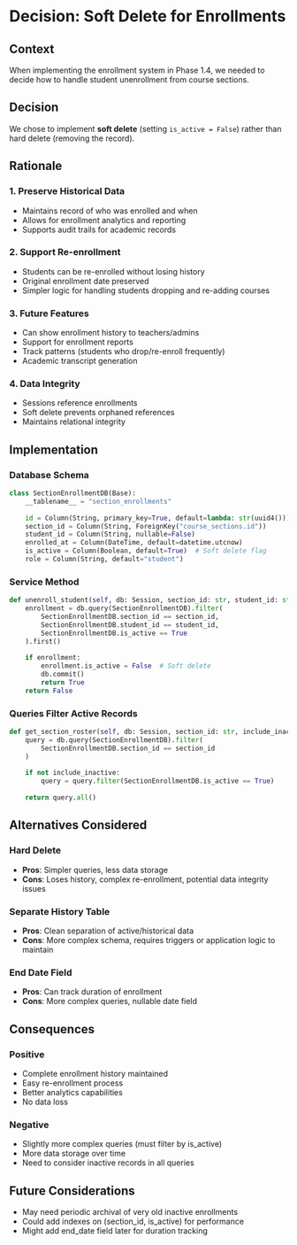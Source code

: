 # Decision: Soft Delete for Enrollments

## Context
When implementing the enrollment system in Phase 1.4, we needed to decide how to handle student unenrollment from course sections.

## Decision
We chose to implement **soft delete** (setting `is_active = False`) rather than hard delete (removing the record).

## Rationale

### 1. Preserve Historical Data
- Maintains record of who was enrolled and when
- Allows for enrollment analytics and reporting
- Supports audit trails for academic records

### 2. Support Re-enrollment
- Students can be re-enrolled without losing history
- Original enrollment date preserved
- Simpler logic for handling students dropping and re-adding courses

### 3. Future Features
- Can show enrollment history to teachers/admins
- Support for enrollment reports
- Track patterns (students who drop/re-enroll frequently)
- Academic transcript generation

### 4. Data Integrity
- Sessions reference enrollments
- Soft delete prevents orphaned references
- Maintains relational integrity

## Implementation

### Database Schema
```python
class SectionEnrollmentDB(Base):
    __tablename__ = "section_enrollments"
    
    id = Column(String, primary_key=True, default=lambda: str(uuid4()))
    section_id = Column(String, ForeignKey("course_sections.id"))
    student_id = Column(String, nullable=False)
    enrolled_at = Column(DateTime, default=datetime.utcnow)
    is_active = Column(Boolean, default=True)  # Soft delete flag
    role = Column(String, default="student")
```

### Service Method
```python
def unenroll_student(self, db: Session, section_id: str, student_id: str) -> bool:
    enrollment = db.query(SectionEnrollmentDB).filter(
        SectionEnrollmentDB.section_id == section_id,
        SectionEnrollmentDB.student_id == student_id,
        SectionEnrollmentDB.is_active == True
    ).first()
    
    if enrollment:
        enrollment.is_active = False  # Soft delete
        db.commit()
        return True
    return False
```

### Queries Filter Active Records
```python
def get_section_roster(self, db: Session, section_id: str, include_inactive: bool = False):
    query = db.query(SectionEnrollmentDB).filter(
        SectionEnrollmentDB.section_id == section_id
    )
    
    if not include_inactive:
        query = query.filter(SectionEnrollmentDB.is_active == True)
    
    return query.all()
```

## Alternatives Considered

### Hard Delete
- **Pros**: Simpler queries, less data storage
- **Cons**: Loses history, complex re-enrollment, potential data integrity issues

### Separate History Table
- **Pros**: Clean separation of active/historical data
- **Cons**: More complex schema, requires triggers or application logic to maintain

### End Date Field
- **Pros**: Can track duration of enrollment
- **Cons**: More complex queries, nullable date field

## Consequences

### Positive
- Complete enrollment history maintained
- Easy re-enrollment process
- Better analytics capabilities
- No data loss

### Negative
- Slightly more complex queries (must filter by is_active)
- More data storage over time
- Need to consider inactive records in all queries

## Future Considerations
- May need periodic archival of very old inactive enrollments
- Could add indexes on (section_id, is_active) for performance
- Might add end_date field later for duration tracking